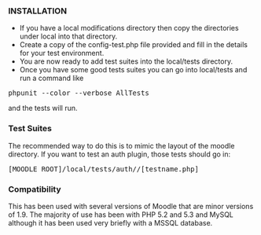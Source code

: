 ### INSTALLATION

* If you have a local modifications directory then copy the directories under local into that directory.  
* Create a copy of the config-test.php file provided and fill in the details for your test environment.
* You are now ready to add test suites into the local/tests directory.
* Once you have some good tests suites you can go into local/tests and run a command like
<pre>
phpunit --color --verbose AllTests
</pre>  
and the tests will run.

### Test Suites

The recommended way to do this is to mimic the layout of the moodle directory. If you want to test an auth plugin, those tests should go in:
<pre>
[MOODLE ROOT]/local/tests/auth/<pluginname>/[testname.php]
</pre>


### Compatibility

This has been used with several versions of Moodle that are minor versions of 1.9.  The majority of use has been with PHP 5.2 and 5.3 and MySQL although it has been used very briefly with a MSSQL database.

